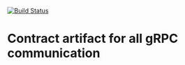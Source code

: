 [![Build Status](https://dev.azure.com/reddyhorcrux/iot-computing/_apis/build/status/reddy-s.contract?branchName=master)](https://dev.azure.com/reddyhorcrux/iot-computing/_build/latest?definitionId=13&branchName=master)
# Contract artifact for all gRPC communication
